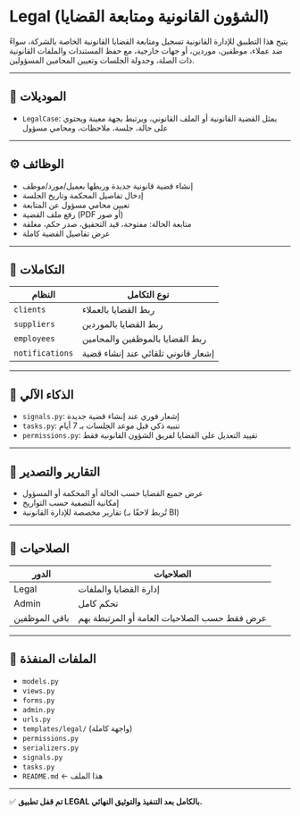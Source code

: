 # Legal (الشؤون القانونية ومتابعة القضايا)

يتيح هذا التطبيق للإدارة القانونية تسجيل ومتابعة القضايا القانونية الخاصة بالشركة، سواءً ضد عملاء، موظفين، موردين، أو جهات خارجية، مع حفظ المستندات والملفات القانونية ذات الصلة، وجدولة الجلسات وتعيين المحامين المسؤولين.

---

## 🧩 الموديلات

- `LegalCase`: يمثل القضية القانونية أو الملف القانوني، ويرتبط بجهة معينة ويحتوي على حالة، جلسة، ملاحظات، ومحامي مسؤول

---

## ⚙️ الوظائف

- إنشاء قضية قانونية جديدة وربطها بعميل/مورد/موظف
- إدخال تفاصيل المحكمة وتاريخ الجلسة
- تعيين محامي مسؤول عن المتابعة
- رفع ملف القضية (PDF أو صور)
- متابعة الحالة: مفتوحة، قيد التحقيق، صدر حكم، مغلقة
- عرض تفاصيل القضية كاملة

---

## 🔄 التكاملات

| النظام             | نوع التكامل                            |
|--------------------|-----------------------------------------|
| `clients`          | ربط القضايا بالعملاء                   |
| `suppliers`        | ربط القضايا بالموردين                  |
| `employees`        | ربط القضايا بالموظفين والمحامين        |
| `notifications`    | إشعار قانوني تلقائي عند إنشاء قضية     |

---

## 🧠 الذكاء الآلي

- `signals.py`: إشعار فوري عند إنشاء قضية جديدة
- `tasks.py`: تنبيه ذكي قبل موعد الجلسات بـ 7 أيام
- `permissions.py`: تقييد التعديل على القضايا لفريق الشؤون القانونية فقط

---

## 🧾 التقارير والتصدير

- عرض جميع القضايا حسب الحالة أو المحكمة أو المسؤول
- إمكانية التصفية حسب التواريخ
- تقارير مخصصة للإدارة القانونية (تُربط لاحقًا بـ BI)

---

## 🔐 الصلاحيات

| الدور         | الصلاحيات                                      |
|---------------|------------------------------------------------|
| Legal         | إدارة القضايا والملفات                         |
| Admin         | تحكم كامل                                      |
| باقي الموظفين | عرض فقط حسب الصلاحيات العامة أو المرتبطة بهم  |

---

## 📂 الملفات المنفذة

- `models.py`
- `views.py`
- `forms.py`
- `admin.py`
- `urls.py`
- `templates/legal/` (واجهة كاملة)
- `permissions.py`
- `serializers.py`
- `signals.py`
- `tasks.py`
- `README.md` ← هذا الملف

---

✅ **تم قفل تطبيق LEGAL بالكامل بعد التنفيذ والتوثيق النهائي.**
